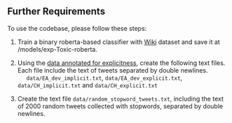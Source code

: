 
## Further Requirements 
 
To use the codebase, please follow these steps:
 
1.    Train a binary roberta-based classifier with [Wiki](https://github.com/IsarNejad/cross_dataset_toxicity) dataset and save it at /models/exp-Toxic-roberta. 
2.    Using the [data annotated for explicitness](https://github.com/IsarNejad/TCAV-for-Text-Classifiers/tree/main/Data), create the following text files. Each file include the text of tweets separated by double newlines.     
 &nbsp;&nbsp;&nbsp;&nbsp; `data/EA_dev_implicit.txt`, `data/EA_dev_explicit.txt`, `data/CH_implicit.txt` and `data/CH_explicit.txt`
 
 3.    Create the text file `data/random_stopword_tweets.txt`, including the text of 2000 random tweets collected with stopwords, separated by double newlines. 

  
